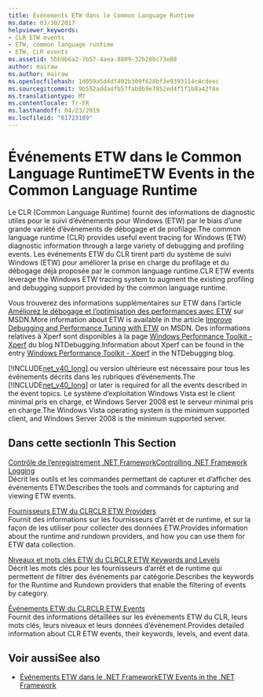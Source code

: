 ```yaml
---
title: Événements ETW dans le Common Language Runtime
ms.date: 03/30/2017
helpviewer_keywords:
- CLR ETW events
- ETW, common language runtime
- ETW, CLR events
ms.assetid: 5bb9b6a2-7b57-4aea-8809-32b28bc73e88
author: mairaw
ms.author: mairaw
ms.openlocfilehash: 1d059a5d4df402b309f628bf3e9393114c4cdeec
ms.sourcegitcommit: 9b552addadfb57fab0b9e7852ed4f1f1b8a42f8e
ms.translationtype: MT
ms.contentlocale: fr-FR
ms.lasthandoff: 04/23/2019
ms.locfileid: "61723189"
---
```

# <a name="etw-events-in-the-common-language-runtime"></a><span data-ttu-id="4e699-102">Événements ETW dans le Common Language Runtime</span><span class="sxs-lookup"><span data-stu-id="4e699-102">ETW Events in the Common Language Runtime</span></span>
<span data-ttu-id="4e699-103">Le CLR (Common Language Runtime) fournit des informations de diagnostic utiles pour le suivi d’événements pour Windows (ETW) par le biais d’une grande variété d’événements de débogage et de profilage.</span><span class="sxs-lookup"><span data-stu-id="4e699-103">The common language runtime (CLR) provides useful event tracing for Windows (ETW) diagnostic information through a large variety of debugging and profiling events.</span></span> <span data-ttu-id="4e699-104">Les événements ETW du CLR tirent parti du système de suivi Windows (ETW) pour améliorer la prise en charge du profilage et du débogage déjà proposée par le common language runtime.</span><span class="sxs-lookup"><span data-stu-id="4e699-104">CLR ETW events leverage the Windows ETW tracing system to augment the existing profiling and debugging support provided by the common language runtime.</span></span>  
  
 <span data-ttu-id="4e699-105">Vous trouverez des informations supplémentaires sur ETW dans l’article [Améliorez le débogage et l’optimisation des performances avec ETW](https://go.microsoft.com/fwlink/?LinkID=161142) sur MSDN.</span><span class="sxs-lookup"><span data-stu-id="4e699-105">More information about ETW is available in the article [Improve Debugging and Performance Tuning with ETW](https://go.microsoft.com/fwlink/?LinkID=161142) on MSDN.</span></span> <span data-ttu-id="4e699-106">Des informations relatives à Xperf sont disponibles à la page [Windows Performance Toolkit - Xperf](https://go.microsoft.com/fwlink/?LinkID=161144) du blog NTDebugging.</span><span class="sxs-lookup"><span data-stu-id="4e699-106">Information about Xperf can be found in the entry [Windows Performance Toolkit - Xperf](https://go.microsoft.com/fwlink/?LinkID=161144) in the NTDebugging blog.</span></span>  
  
 <span data-ttu-id="4e699-107">[!INCLUDE[net_v40_long](../../../includes/net-v40-long-md.md)] ou version ultérieure est nécessaire pour tous les événements décrits dans les rubriques d’événements.</span><span class="sxs-lookup"><span data-stu-id="4e699-107">The [!INCLUDE[net_v40_long](../../../includes/net-v40-long-md.md)] or later is required for all the events described in the event topics.</span></span> <span data-ttu-id="4e699-108">Le système d’exploitation Windows Vista est le client minimal pris en charge, et Windows Server 2008 est le serveur minimal pris en charge.</span><span class="sxs-lookup"><span data-stu-id="4e699-108">The Windows Vista operating system is the minimum supported client, and Windows Server 2008 is the minimum supported server.</span></span>  
  
## <a name="in-this-section"></a><span data-ttu-id="4e699-109">Dans cette section</span><span class="sxs-lookup"><span data-stu-id="4e699-109">In This Section</span></span>  
 [<span data-ttu-id="4e699-110">Contrôle de l’enregistrement .NET Framework</span><span class="sxs-lookup"><span data-stu-id="4e699-110">Controlling .NET Framework Logging</span></span>](../../../docs/framework/performance/controlling-logging.md)  
 <span data-ttu-id="4e699-111">Décrit les outils et les commandes permettant de capturer et d’afficher des événements ETW.</span><span class="sxs-lookup"><span data-stu-id="4e699-111">Describes the tools and commands for capturing and viewing ETW events.</span></span>  
  
 [<span data-ttu-id="4e699-112">Fournisseurs ETW du CLR</span><span class="sxs-lookup"><span data-stu-id="4e699-112">CLR ETW Providers</span></span>](../../../docs/framework/performance/clr-etw-providers.md)  
 <span data-ttu-id="4e699-113">Fournit des informations sur les fournisseurs d’arrêt et de runtime, et sur la façon de les utiliser pour collecter des données ETW.</span><span class="sxs-lookup"><span data-stu-id="4e699-113">Provides information about the runtime and rundown providers, and how you can use them for ETW data collection.</span></span>  
  
 [<span data-ttu-id="4e699-114">Niveaux et mots clés ETW du CLR</span><span class="sxs-lookup"><span data-stu-id="4e699-114">CLR ETW Keywords and Levels</span></span>](../../../docs/framework/performance/clr-etw-keywords-and-levels.md)  
 <span data-ttu-id="4e699-115">Décrit les mots clés pour les fournisseurs d’arrêt et de runtime qui permettent de filtrer des événements par catégorie.</span><span class="sxs-lookup"><span data-stu-id="4e699-115">Describes the keywords for the Runtime and Rundown providers that enable the filtering of events by category.</span></span>  
  
 [<span data-ttu-id="4e699-116">Événements ETW du CLR</span><span class="sxs-lookup"><span data-stu-id="4e699-116">CLR ETW Events</span></span>](../../../docs/framework/performance/clr-etw-events.md)  
 <span data-ttu-id="4e699-117">Fournit des informations détaillées sur les événements ETW du CLR, leurs mots clés, leurs niveaux et leurs données d’événement.</span><span class="sxs-lookup"><span data-stu-id="4e699-117">Provides detailed information about CLR ETW events, their keywords, levels, and event data.</span></span>  
  
## <a name="see-also"></a><span data-ttu-id="4e699-118">Voir aussi</span><span class="sxs-lookup"><span data-stu-id="4e699-118">See also</span></span>

- [<span data-ttu-id="4e699-119">Événements ETW dans le .NET Framework</span><span class="sxs-lookup"><span data-stu-id="4e699-119">ETW Events in the .NET Framework</span></span>](../../../docs/framework/performance/etw-events.md)
